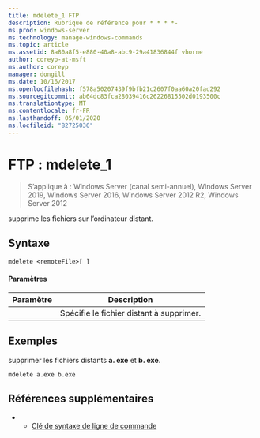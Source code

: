 ```yaml
---
title: mdelete_1 FTP
description: Rubrique de référence pour * * * *-
ms.prod: windows-server
ms.technology: manage-windows-commands
ms.topic: article
ms.assetid: 8a80a8f5-e880-40a8-abc9-29a41836844f vhorne
author: coreyp-at-msft
ms.author: coreyp
manager: dongill
ms.date: 10/16/2017
ms.openlocfilehash: f578a50207439f9bfb21c2607f0aa60a20fad292
ms.sourcegitcommit: ab64dc83fca28039416c26226815502d0193500c
ms.translationtype: MT
ms.contentlocale: fr-FR
ms.lasthandoff: 05/01/2020
ms.locfileid: "82725036"
---
```

# <a name="ftp-mdelete_1"></a>FTP : mdelete_1

> S’applique à : Windows Server (canal semi-annuel), Windows Server 2019, Windows Server 2016, Windows Server 2012 R2, Windows Server 2012

supprime les fichiers sur l’ordinateur distant.   
## <a name="syntax"></a>Syntaxe  
```  
mdelete <remoteFile>[ ]  
```  
#### <a name="parameters"></a>Paramètres  

|  Paramètre   |             Description              |
|--------------|--------------------------------------|
| <remoteFile> | Spécifie le fichier distant à supprimer. |

## <a name="examples"></a>Exemples  
supprimer les fichiers distants **a. exe** et **b. exe**.  
```  
mdelete a.exe b.exe  
```  
## <a name="additional-references"></a>Références supplémentaires  
-   - [Clé de syntaxe de ligne de commande](command-line-syntax-key.md)  
